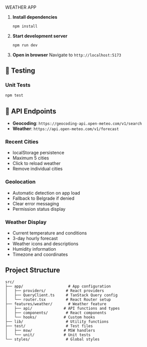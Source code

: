 WEATHER APP

1. **Install dependencies**

   ```bash
   npm install
   ```

2. **Start development server**

   ```bash
   npm run dev
   ```

3. **Open in browser**
   Navigate to `http://localhost:5173`

## 🧪 Testing

### Unit Tests

```bash
npm test
```

## 📱 API Endpoints

- **Geocoding**: `https://geocoding-api.open-meteo.com/v1/search`
- **Weather**: `https://api.open-meteo.com/v1/forecast`

### Recent Cities

- localStorage persistence
- Maximum 5 cities
- Click to reload weather
- Remove individual cities

### Geolocation

- Automatic detection on app load
- Fallback to Belgrade if denied
- Clear error messaging
- Permission status display

### Weather Display

- Current temperature and conditions
- 3-day hourly forecast
- Weather icons and descriptions
- Humidity information
- Timezone and coordinates

## Project Structure

```text
src/
├── app/                    # App configuration
│   ├── providers/         # React providers
│   ├── QueryClient.ts     # TanStack Query config
│   └── router.tsx         # React Router setup
├── features/weather/       # Weather feature
│   ├── api/              # API functions and types
│   ├── components/        # React components
│   └── hooks/            # Custom hooks
├── lib/                   # Utility functions
├── test/                  # Test files
│   ├── msw/              # MSW handlers
│   └── unit/             # Unit tests
└── styles/                # Global styles
```

